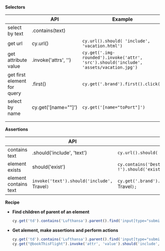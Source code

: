 **Selectors**

|                             | API                            | Example                                                      |
| --------------------------- | ------------------------------ | ------------------------------------------------------------ |
| select by text              | .contains(text)                |                                                              |
| get url                     | cy.url()                       | ```cy.url().should( 'include', 'vacation.html')```           |
| get attribute value         | .invoke('attrs', '<atr-name>') | ```cy.get('.img-rounded').invoke('attr', 'src').should('include', 'assets/vacation.jpg')``` |
| get first element for query | .first()                       | `cy.get('.brand').first().click()`                           |
| select by name              | cy.get('[name="<value>"]')     | `cy.get('[name="toPort"]')`                                  |
|                             |                                |                                                              |
|                             |                                |                                                              |



**Assertions**

|                | API                        | Example                                                      |
| -------------- | -------------------------- | ------------------------------------------------------------ |
| contains text  | .should('include', 'text') | ```cy.url().should( 'include', 'vacation.html')```           |
| element exists | should('exist')            | ```cy.contains('Destination of the week: Hawaii !').should('exist')``` |
| element contains text |  `invoke('text').should('include', `Travel`)`                          |   `cy.get('.brand').first().invoke('text').should('include', `Travel`); `                                                          |

**Recipe**

- **Find children of parent of an element**

  ```js
  cy.get('td').contains('Lufthansa').parent().find('input[type="submit"]').as("bookThisFligh")
  ```

- **Get alement, make assertions and perform actions**

  ```js
  cy.get('td').contains('Lufthansa').parent().find('input[type="submit"]').as("bookThisFlight")
  cy.get("@bookThisFlight").invoke('attr', 'value').should('include', 'Choose This Flight')   cy.get("@bookThisFlight").click()
  ```


